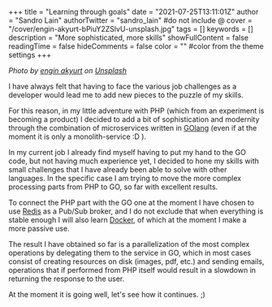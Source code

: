 +++
title = "Learning through goals"
date = "2021-07-25T13:11:01Z"
author = "Sandro Lain"
authorTwitter = "sandro_lain" #do not include @
cover = "/cover/engin-akyurt-bPiuY2ZSlvU-unsplash.jpg"
tags = []
keywords = []
description = "More sophisticated, more skills"
showFullContent = false
readingTime = false
hideComments = false
color = "" #color from the theme settings
+++

*Photo by [engin akyurt](https://unsplash.com/@enginakyurt?utm_source=unsplash&utm_medium=referral&utm_content=creditCopyText) on [Unsplash](https://unsplash.com/s/photos/target?utm_source=unsplash&utm_medium=referral&utm_content=creditCopyText)*

I have always felt that having to face the various job challenges as a developer would lead me to add new pieces to the puzzle of my skills.

For this reason, in my little adventure with PHP (which from an experiment is becoming a product) I decided to add a bit of sophistication and modernity through the combination of microservices written in [GOlang](https://golang.org/) (even if at the moment it is only a monolith-service :D ).

In my current job I already find myself having to put my hand to the GO code, but not having much experience yet, I decided to hone my skills with small challenges that I have already been able to solve with other languages.
In the specific case I am trying to move the more complex processing parts from PHP to GO, so far with excellent results.

To connect the PHP part with the GO one at the moment I have chosen to use [Redis](https://redis.io/) as a Pub/Sub broker, and I do not exclude that when everything is stable enough I will also learn [Docker](https://www.docker.com/), of which at the moment I make a more passive use.

The result I have obtained so far is a parallelization of the most complex operations by delegating them to the service in GO, which in most cases consist of creating resources on disk (images, pdf, etc.) and sending emails, operations that if performed from PHP itself would result in a slowdown in returning the response to the user.

At the moment it is going well, let's see how it continues. ;)
